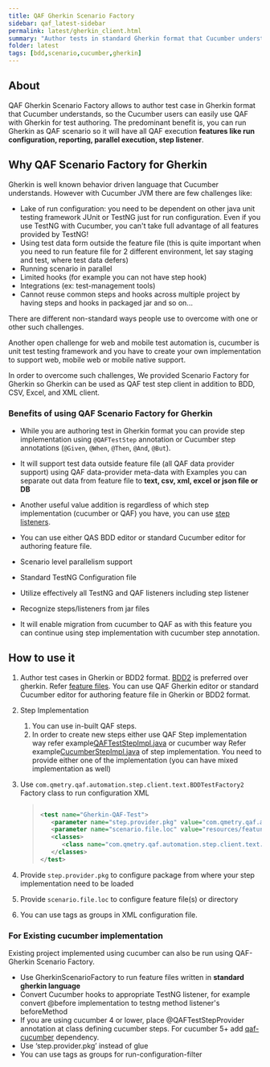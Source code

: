 ```yaml
---
title: QAF Gherkin Scenario Factory
sidebar: qaf_latest-sidebar
permalink: latest/gherkin_client.html
summary: "Author tests in standard Gherkin format that Cucumber understands with power of QAF as back-end"
folder: latest
tags: [bdd,scenario,cucumber,gherkin]
---
```


## About

QAF Gherkin Scenario Factory allows to author test case in Gherkin format that Cucumber understands, so the Cucumber users can easily use QAF with Gherkin for test authoring.
The predominant benefit is, you can run Gherkin as QAF scenario so it will have all QAF execution **features like run configuration, reporting, parallel execution, step listener**.


## Why QAF Scenario Factory for Gherkin
Gherkin is well known behavior driven language that Cucumber understands. However with Cucumber JVM there are few challenges like:

-  Lake of run configuration: you need to be dependent on other java unit testing framework JUnit or TestNG just for run configuration. Even if you use TestNG with Cucumber, you can't take full advantage of all features provided by TestNG!
-  Using test data form outside the feature file (this is quite important when you need to run feature file for 2 different environment, let say staging and test, where test data defers)
-  Running scenario in parallel
-  Limited hooks (for example you can not have step hook)
-  Integrations (ex: test-management tools)
-  Cannot reuse common steps and hooks across multiple project by having steps and hooks in packaged jar and so on...  

There are different non-standard ways people use to overcome with one or other such challenges. 

Another open challenge for web and mobile test automation is, cucumber is unit test testing framework and you have to create your own implementation to support web, mobile web or mobile native support.

In order to overcome such challenges, We provided Scenario Factory for Gherkin so Gherkin can be used as QAF test step client in addition to BDD, CSV, Excel, and XML client.  


### Benefits of using QAF Scenario Factory for Gherkin

- While you are authoring test in Gherkin format you can provide step implementation using `@QAFTestStep` annotation or Cucumber step annotations (`@Given`, `@When`, `@Then`, `@And`, `@But`). 

- It will support test data outside feature file (all QAF data provider support) using QAF data-provider meta-data with Examples you can separate out data from feature file to **text, csv, xml, excel or json file or DB**

- Another useful value addition is regardless of which step implementation (cucumber or QAF) you have, you can use [step listeners]( https://qmetry.github.io/qaf/latest/qaf_listeners.html#teststep-listener).

- You can use either QAS BDD editor or standard Cucumber editor for authoring feature file.

- Scenario level parallelism support
- Standard TestNG Configuration file 
- Utilize effectively all TestNG and QAF listeners including step listener
- Recognize steps/listeners from jar files

- It will enable migration from cucumber to QAF as with this feature you can continue using step implementation with cucumber step annotation.


## How to use it

1.	Author test cases in Gherkin or BDD2 format. [BDD2](https://qmetry.github.io/qaf/latest/bdd2.html) is preferred over gherkin. Refer [feature files](https://github.com/qmetry/qaf/tree/master/test/resources/features). You can use QAF Gherkin editor or standard Cucumber editor for authoring feature file in Gherkin or BDD2 format.

2.  Step Implementation
	1.	You can use in-built QAF steps. 
	2.  In order to create new steps either use QAF Step implementation way refer example[QAFTestStepImpl.java](https://github.com/qmetry/qaf/blob/master/test/src/com/qmetry/qaf/automation/impl/step/qaf/QAFTestStepImpl.java) or cucumber way Refer example[CucumberStepImpl.java](https://github.com/qmetry/qaf/blob/master/test/src/com/qmetry/qaf/automation/impl/step/cucumber/CucumberStepImpl.java) of step implementation. You need to provide either one of the implementation (you can have mixed implementation as well)

3.	Use `com.qmetry.qaf.automation.step.client.text.BDDTestFactory2` Factory class to run configuration XML

	> ``` xml
	> 
	> <test name="Gherkin-QAF-Test">
	>    <parameter name="step.provider.pkg" value="com.qmetry.qaf.automation.impl.step.qaf" />
	>    <parameter name="scenario.file.loc" value="resources/features" />
	>    <classes>
	>       <class name="com.qmetry.qaf.automation.step.client.text.BDDTestFactory2" />
	>    </classes>
	> </test>
	> 
	> ```
	> 

4.	Provide  `step.provider.pkg` to configure package from where your step implementation need to be loaded
5.	Provide `scenario.file.loc` to configure feature file(s) or directory 
6.	You can use tags as groups in XML configuration file.

### For Existing cucumber implementation
Existing project implemented using cucumber can also be run using QAF-Gherkin Scenario Factory.

-  Use GherkinScenarioFactory to run feature files written in **standard gherkin language**
-  Convert Cucumber hooks to appropriate TestNG listener, for example convert @before implementation to testng method listener's beforeMethod
-  If you are using cucumber 4 or lower, place @QAFTestStepProvider annotation at class defining cucumber steps. For cucumber 5+ add [qaf-cucumber](https://github.com/qmetry/qaf-cucumber#qaf-cucumber) dependency.
-  Use ‘step.provider.pkg’ instead of glue
-  You can use tags as groups for run-configuration-filter

